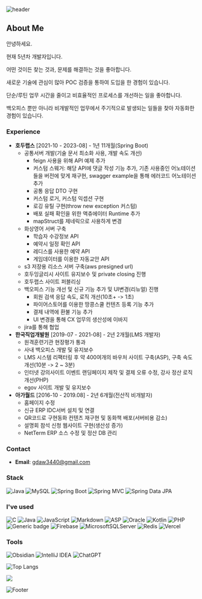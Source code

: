 ![header](https://capsule-render.vercel.app/api?type=waving&color=timeAuto&height=150&section=header&text=Hi!%20I'm%20Jiseong&fontSize=45)
  
<!-- [![Typing SVG](https://readme-typing-svg.demolab.com?font=Fira+Code&pause=1000&width=435&lines=%EC%95%88%EB%85%95%ED%95%98%EC%84%B8%EC%9A%94)](https://git.io/typing-svg) -->
## About Me

안녕하세요.

현재 5년차 개발자입니다.

어떤 것이든 찾는 것과, 문제를 해결하는 것을 좋아합니다.

새로운 기술에 관심이 많아 POC 검증을 통하여 도입을 한 경험이 있습니다.

단순/루틴 업무 시간을 줄이고 비효율적인 프로세스를 개선하는 일을 좋아합니다.

백오피스 뿐만 아니라 비개발적인 업무에서 주기적으로 발생되는 일들을 찾아 자동화한 경험이 있습니다.

### Experience
- **호두랩스** [2021-10 - 2023-08] - 1년 11개월(Spring Boot)
	- 공통서버 개발(기술 문서 최소화 사용, 개발 속도 개선)
		- feign 사용을 위해 API 예제 추가
		- 커스텀 스웨거: 해당 API에 댓글 작성 기능 추가, 기존 사용중인 어노테이션들을 버전에 맞게 재구현, swagger example을 통해 에러코드 어노테이션 추가
		- 공통 응답 DTO 구현
		- 커스텀 로거, 커스텀 익셉션 구현
		- 로깅 유틸 구현(throw new exception 커스텀)
		- 배포 실패 확인을 위한 액츄에이터 Runtime 추가
		- mapStruct를 제네릭으로 사용하게 변경
	- 화상영어 서버 구축
		- 학습자 수강정보 API
		- 예약시 일정 확인 API
		- 레디스를 사용한 예약 API
		- 게임데이터를 이용한 자동교안 API
	- s3 저장용 리소스 서버 구축(aws presigned url)
	- 호두잉글리시 사이트 유지보수 및 private closing 진행
	- 호두랩스 사이트 퍼블리싱
	- 백오피스 기능 개선 및 신규 기능 추가 및 UI변경(리뉴얼) 진행
		- 회원 검색 응답 속도, 로직 개선(10초+ -> 1초)
		- 파이어스토어를 이용한 땅콩스쿨 컨텐츠 등록 기능 추가
		- 결제 내역에 환불 기능 추가
		- UI 변경을 통해 CX 업무의 생산성에 이바지
	- jira를 통해 협업
- **한국직업개발원** [2019-07 - 2021-08] - 2년 2개월(LMS 개발자)
	- 원격훈련기관 현장평가 통과
	- 사내 백오피스 개발 및 유지보수
	- LMS 시스템 리팩터링 후 약 400여개의 바우처 사이트 구축(ASP), 구축 속도 개선(10분 -> 2 ~ 3분)
	- 인터넷 강의사이트 이벤트 랜딩페이지 제작 및 결제 오류 수정, 강사 정산 로직 개선(PHP)
	- egov 사이트 개발 및 유지보수
- **아가월드** [2016-10 - 2019.08] - 2년 6개월(전산직 비개발자)
	- 홈페이지 수정
	- 신규 ERP IDC서버 설치 및 연결
	- QR코드로 구현동화 컨텐츠 재구현 및 동화책 배포(서버비용 감소)
	- 설명회 참석 신청 웹사이트 구현(생산성 증가)
	- NetTerm ERP 소스 수정 및 정산 DB 관리
### Contact
- **Email**: gdaw3440@gmail.com

### Stack

![Java](https://img.shields.io/badge/-Java-007396?logo=java&logoColor=white)
![MySQL](https://img.shields.io/badge/-MySQL-4479A1?logo=MySQL&logoColor=white)
![Spring Boot](https://img.shields.io/badge/-springboot-6DB33F?logo=SpringBoot&logoColor=white)
![Spring MVC](https://img.shields.io/badge/-Spring%20MVC-6DB33F)
![Spring Data JPA](https://img.shields.io/badge/-Spring%20Data%20JPA-6DB33F?)

### I've used

![C](https://img.shields.io/badge/c-%2300599C.svg?logo=c&logoColor=white)
![Java](https://img.shields.io/badge/java-%23ED8B00.svg?logo=openjdk&logoColor=white)
![JavaScript](https://img.shields.io/badge/javascript-%23323330.svg?logo=javascript&logoColor=%23F7DF1E)
![Markdown](https://img.shields.io/badge/markdown-%23000000.svg?logo=markdown&logoColor=white)
![ASP](https://img.shields.io/badge/asp-white)
![Oracle](https://img.shields.io/badge/-Oracle-F80000?logo=Oracle&logoColor=white)
![Kotlin](https://img.shields.io/badge/-kotlin-7F52FF?logo=kotlin&logoColor=white)
![PHP](https://img.shields.io/badge/-php-777BB4?logo=php&logoColor=white)
![Generic badge](http://img.shields.io/badge/stored_procedure-blue)
![Firebase](https://img.shields.io/badge/Firebase-039BE5?logo=Firebase&logoColor=white)
![MicrosoftSQLServer](https://img.shields.io/badge/Microsoft%20SQL%20Server-CC2927?logo=microsoft%20sql%20server&logoColor=white)
![Redis](https://img.shields.io/badge/redis-%23DD0031.svg?logo=redis&logoColor=white)
![Vercel](https://img.shields.io/badge/vercel-%23000000.svg?logo=vercel&logoColor=white)

### Tools 

![Obsidian](https://img.shields.io/badge/-Obsidian-7C3AED?logo=Obsidian&logoColor=white)
![IntelliJ IDEA](https://img.shields.io/badge/-IntelliJ%20IDEA-FF0000?logo=intellij%20idea&logoColor=white)
![ChatGPT](https://img.shields.io/badge/chatGPT-74aa9c?logo=openai&logoColor=white)


![Top Langs](https://github-readme-stats.vercel.app/api/top-langs/?username=seer-lee)

<a href="https://hits.seeyoufarm.com"><img src="https://hits.seeyoufarm.com/api/count/incr/badge.svg?url=https%3A%2F%2Fgithub.com%2Fseer-lee&count_bg=%2379C83D&title_bg=%23555555&icon=&icon_color=%23E7E7E7&title=hits&edge_flat=false"/></a>

![Footer](https://capsule-render.vercel.app/api?type=Waving&&color=timeAuto&height=150&section=footer)
